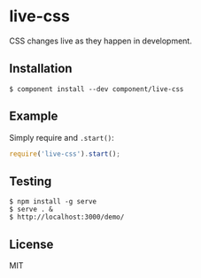 
# live-css

  CSS changes live as they happen in development.

## Installation

    $ component install --dev component/live-css

## Example

  Simply require and `.start()`:

```js
require('live-css').start();
```

## Testing

```
$ npm install -g serve
$ serve . &
$ http://localhost:3000/demo/
```

## License

  MIT

